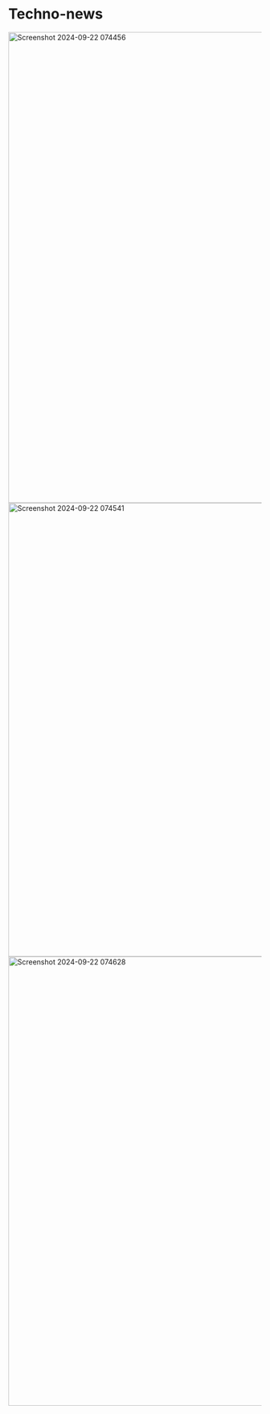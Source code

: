 # Techno-news
<img width="935" alt="Screenshot 2024-09-22 074456" src="https://github.com/user-attachments/assets/76205310-b79c-436e-814b-4ed026d16815">
<img width="901" alt="Screenshot 2024-09-22 074541" src="https://github.com/user-attachments/assets/c7a0a29f-68bb-4fff-8739-3734b3642c14">
<img width="892" alt="Screenshot 2024-09-22 074628" src="https://github.com/user-attachments/assets/18c12482-1a3b-4e94-bcf2-b12da9732fd0">
